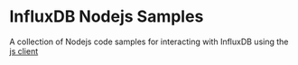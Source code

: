 # InfluxDB Nodejs Samples

A collection of Nodejs code samples for interacting with InfluxDB using the [js client](https://github.com/influxdata/influxdb-client-js)
